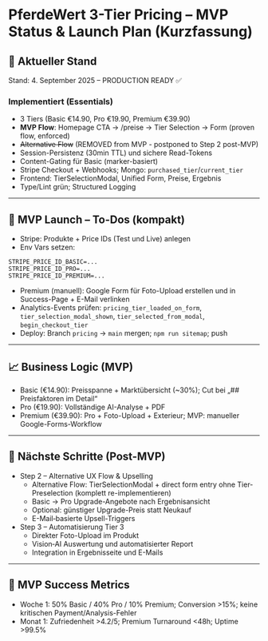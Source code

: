 # PferdeWert 3-Tier Pricing – MVP Status & Launch Plan (Kurzfassung)

## 🎯 Aktueller Stand
Stand: 4. September 2025 – PRODUCTION READY ✅

### Implementiert (Essentials)
- 3 Tiers (Basic €14.90, Pro €19.90, Premium €39.90)
- **MVP Flow**: Homepage CTA → /preise → Tier Selection → Form (proven flow, enforced)
- ~~Alternative Flow~~ (REMOVED from MVP - postponed to Step 2 post-MVP)
- Session-Persistenz (30min TTL) und sichere Read-Tokens
- Content-Gating für Basic (marker-basiert)
- Stripe Checkout + Webhooks; Mongo: `purchased_tier`/`current_tier`
- Frontend: TierSelectionModal, Unified Form, Preise, Ergebnis
- Type/Lint grün; Structured Logging

---

## 🚀 MVP Launch – To-Dos (kompakt)
- Stripe: Produkte + Price IDs (Test und Live) anlegen
- Env Vars setzen:
```env
STRIPE_PRICE_ID_BASIC=...
STRIPE_PRICE_ID_PRO=...
STRIPE_PRICE_ID_PREMIUM=...
```
- Premium (manuell): Google Form für Foto-Upload erstellen und in Success-Page + E-Mail verlinken
- Analytics-Events prüfen: `pricing_tier_loaded_on_form`, `tier_selection_modal_shown`, `tier_selected_from_modal`, `begin_checkout_tier`
- Deploy: Branch `pricing` → `main` mergen; `npm run sitemap`; push

---

## 📈 Business Logic (MVP)
- Basic (€14.90): Preisspanne + Marktübersicht (~30%); Cut bei „## Preisfaktoren im Detail“
- Pro (€19.90): Vollständige AI-Analyse + PDF
- Premium (€39.90): Pro + Foto-Upload + Exterieur; MVP: manueller Google-Forms-Workflow

---

## 🔄 Nächste Schritte (Post-MVP)
- Step 2 – Alternative UX Flow & Upselling
  - Alternative Flow: TierSelectionModal + direct form entry ohne Tier-Preselection (komplett re-implementieren)
  - Basic → Pro Upgrade-Angebote nach Ergebnisansicht
  - Optional: günstiger Upgrade-Preis statt Neukauf
  - E-Mail‑basierte Upsell-Triggers
- Step 3 – Automatisierung Tier 3
  - Direkter Foto-Upload im Produkt
  - Vision‑AI Auswertung und automatisierter Report
  - Integration in Ergebnisseite und E-Mails

---

## 🎯 MVP Success Metrics
- Woche 1: 50% Basic / 40% Pro / 10% Premium; Conversion >15%; keine kritischen Payment/Analysis-Fehler
- Monat 1: Zufriedenheit >4.2/5; Premium Turnaround <48h; Uptime >99.5%
